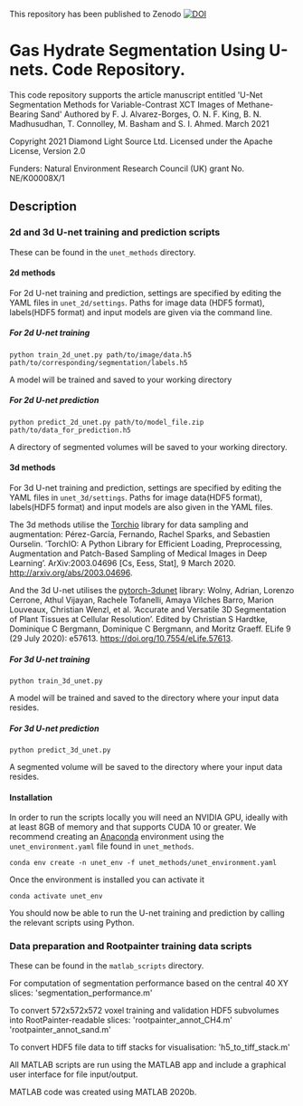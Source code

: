 This repository has been published to Zenodo [![DOI](https://zenodo.org/badge/345756620.svg)](https://zenodo.org/badge/latestdoi/345756620)

# Gas Hydrate Segmentation Using U-nets. Code Repository.

This code repository supports the article manuscript entitled 'U-Net Segmentation Methods for Variable-Contrast XCT Images of Methane-Bearing Sand'
Authored by F. J. Alvarez-Borges, O. N. F. King, B. N. Madhusudhan, T. Connolley, M. Basham and S. I. Ahmed.
March 2021

Copyright 2021 Diamond Light Source Ltd.
Licensed under the Apache License, Version 2.0

Funders:
Natural Environment Research Council (UK) grant No. NE/K00008X/1

## Description

### 2d and 3d U-net training and prediction scripts 

These can be found in the `unet_methods` directory. 

#### 2d methods

For 2d U-net training and prediction, settings are specified by editing the YAML files in `unet_2d/settings`. Paths for image data (HDF5 format), labels(HDF5 format) and input models are given via the command line.

##### For 2d U-net training

```shell
python train_2d_unet.py path/to/image/data.h5 path/to/corresponding/segmentation/labels.h5
```

A model will be trained and saved to your working directory

##### For 2d U-net prediction

```shell
python predict_2d_unet.py path/to/model_file.zip path/to/data_for_prediction.h5
```

A directory of segmented volumes will be saved to your working directory.

#### 3d methods

For 3d U-net training and prediction, settings are specified by editing the YAML files in `unet_3d/settings`. Paths for image data(HDF5 format), labels(HDF5 format) and input models are also given in the YAML files.

The 3d methods utilise the [Torchio](https://github.com/fepegar/torchio) library for data sampling and augmentation:
Pérez-García, Fernando, Rachel Sparks, and Sebastien Ourselin. ‘TorchIO: A Python Library for Efficient Loading, Preprocessing, Augmentation and Patch-Based Sampling of Medical Images in Deep Learning’. ArXiv:2003.04696 [Cs, Eess, Stat], 9 March 2020. http://arxiv.org/abs/2003.04696.

And the 3d U-net utilises the [pytorch-3dunet](https://github.com/wolny/pytorch-3dunet) library:
Wolny, Adrian, Lorenzo Cerrone, Athul Vijayan, Rachele Tofanelli, Amaya Vilches Barro, Marion Louveaux, Christian Wenzl, et al. ‘Accurate and Versatile 3D Segmentation of Plant Tissues at Cellular Resolution’. Edited by Christian S Hardtke, Dominique C Bergmann, Dominique C Bergmann, and Moritz Graeff. ELife 9 (29 July 2020): e57613. https://doi.org/10.7554/eLife.57613.


##### For 3d U-net training

```shell
python train_3d_unet.py 
```

A model will be trained and saved to the directory where your input data resides.

##### For 3d U-net prediction

```shell
python predict_3d_unet.py
```

A segmented volume will be saved to the directory where your input data resides.

#### Installation

In order to run the scripts locally you will need an NVIDIA GPU, ideally with at least 8GB of memory and that supports CUDA 10 or greater. We recommend creating an [Anaconda](https://www.anaconda.com/products/individual#Downloads) environment using the `unet_environment.yaml` file found in `unet_methods`.

```shell
conda env create -n unet_env -f unet_methods/unet_environment.yaml
```

Once the environment is installed you can activate it

```shell
conda activate unet_env
```
You should now be able to run the U-net training and prediction by calling the relevant scripts using Python. 

### Data preparation and Rootpainter training data scripts

These can be found in the `matlab_scripts` directory.

For computation of segmentation performance based on the central 40 XY slices:
'segmentation_performance.m' 
 
To convert 572x572x572 voxel training and validation HDF5 subvolumes into RootPainter-readable slices:
'rootpainter_annot_CH4.m'
'rootpainter_annot_sand.m'
 
To convert HDF5 file data to tiff stacks for visualisation:
'h5_to_tiff_stack.m'
 
All MATLAB scripts are run using the MATLAB app and include a graphical user interface for file input/output.

MATLAB code was created using MATLAB 2020b.
